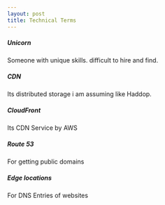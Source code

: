 ```yaml
---
layout: post
title: Technical Terms 
---
```


##### Unicorn
Someone with unique skills. difficult to hire and find. 

##### CDN 
Its distributed storage i am assuming like Haddop. 

##### CloudFront 
Its CDN Service by AWS 

##### Route 53
For getting public domains 

##### Edge locations 
For DNS Entries of websites